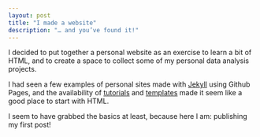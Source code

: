 ```yaml
---
layout: post
title: "I made a website"
description: "… and you’ve found it!"
---
```


I decided to put together a personal website as an exercise to learn a bit of HTML, and to create a space to collect some of my personal data analysis projects. 

I had seen a few examples of personal sites made with <a href="https://jekyllrb.com/">Jekyll</a> using Github Pages, and the availability of <a href="https://paulle.ca/jekyll-tutorials">tutorials</a> and <a href="https://github.com/topics/jekyll-theme">templates</a> made it seem like a good place to start with HTML. 

I seem to have grabbed the basics at least, because here I am: publishing my first post! 
